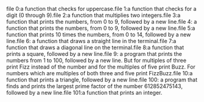 file 0:a function that checks for uppercase.file 1:a function that checks for a digit (0 through 9).file 2:a function that multiplies two integers.file 3:a function that prints the numbers, from 0 to 9, followed by a new line.file 4: a function that prints the numbers, from 0 to 9, followed by a new line.file 5:a function that prints 10 times the numbers, from 0 to 14, followed by a new line.file 6: a function that draws a straight line in the terminal.file 7:a function that draws a diagonal line on the terminal.file 8:a function that prints a square, followed by a new line.file 9: a program that prints the numbers from 1 to 100, followed by a new line. But for multiples of three print Fizz instead of the number and for the multiples of five print Buzz. For numbers which are multiples of both three and five print FizzBuzz.file 10:a function that prints a triangle, followed by a new line.file 100: a program that finds and prints the largest prime factor of the number 612852475143, followed by a new line.file 101:a function that prints an integer.